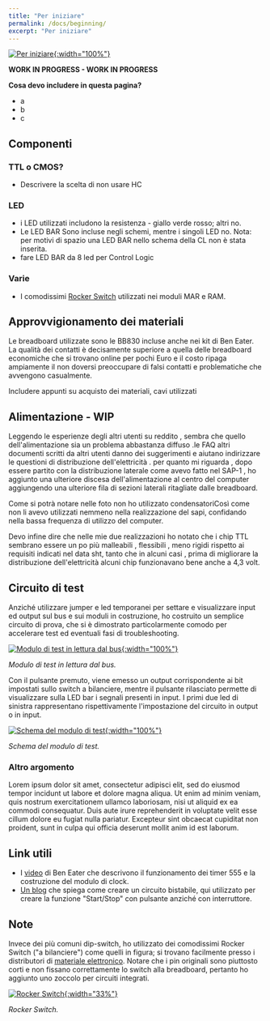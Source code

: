 ```yaml
---
title: "Per iniziare"
permalink: /docs/beginning/
excerpt: "Per iniziare"
---
```

[![Per iniziare](../../assets/ram/20-ram-beam.png "Per iniziare"){:width="100%"}](../../assets/ram/20-ram-beam.png)

**WORK IN PROGRESS - WORK IN PROGRESS**

**Cosa devo includere in questa pagina?**

- a
- b
- c

## Componenti

### TTL o CMOS?

- Descrivere la scelta di non usare HC

### LED

- i LED utilizzati includono la resistenza - giallo verde rosso; altri no.
- Le LED BAR Sono incluse negli schemi, mentre i singoli LED no. Nota: per motivi di spazio una LED BAR nello schema della CL non è stata inserita.
- fare LED BAR da 8 led per Control Logic

### Varie

- I comodissimi [Rocker Switch](../ram/#note) utilizzati nei moduli MAR e RAM.

## Approvvigionamento dei materiali

Le breadboard utilizzate sono le BB830 incluse anche nei kit di Ben Eater. La qualità dei contatti è decisamente superiore a quella delle breadboard economiche che si trovano online per pochi Euro e il costo ripaga ampiamente il non doversi preoccupare di falsi contatti e problematiche che avvengono casualmente.

Includere appunti su acquisto dei materiali, cavi utilizzati

## Alimentazione - WIP

Leggendo le esperienze degli altri utenti su reddito , sembra che quello dell'alimentazione sia un problema abbastanza diffuso .le FAQ altri documenti scritti da altri utenti danno dei suggerimenti e aiutano indirizzare le questioni di distribuzione dell'elettricità . per quanto mi riguarda , dopo essere partito con la distribuzione laterale come avevo fatto nel SAP-1 , ho aggiunto una ulteriore discesa dell'alimentazione al centro del computer aggiungendo una ulteriore fila di sezioni laterali ritagliate dalle breadboard.

Come si potrà notare nelle foto non ho utilizzato condensatoriCosì come non li avevo utilizzati nemmeno nella realizzazione del sapi, confidando nella bassa frequenza di utilizzo del computer.

Devo infine dire che nelle mie due realizzazioni ho notato che i chip TTL sembrano essere un po più malleabili , flessibili , meno rigidi rispetto ai requisiti indicati nel data sht, tanto che in alcuni casi , prima di migliorare la distribuzione dell'elettricità  alcuni chip funzionavano bene anche a 4,3 volt.

## Circuito di test

Anziché utilizzare jumper e led temporanei per settare e visualizzare input ed output sul bus e sui moduli in costruzione, ho costruito un semplice circuito di prova, che si è dimostrato particolarmente comodo per accelerare test ed eventuali fasi di troubleshooting.

[![Modulo di test in lettura dal bus](../../assets/varie/test-board.png "Modulo di test in lettura dal bus"){:width="100%"}](../../assets/varie/test-board.png)

*Modulo di test in lettura dal bus.*

Con il pulsante premuto, viene emesso un output corrispondente ai bit impostati sullo switch a bilanciere, mentre il pulsante rilasciato permette di visualizzare sulla LED bar i segnali presenti in input. I primi due led di sinistra rappresentano rispettivamente l'impostazione del circuito in output o in input.

[![Schema del modulo di test](../../assets/varie/test-schema.png "Schema del modulo di test"){:width="100%"}](../../assets/varie/test-schema.png)

*Schema del modulo di test.*

### Altro argomento

Lorem ipsum dolor sit amet, consectetur adipisci elit, sed do eiusmod tempor incidunt ut labore et dolore magna aliqua. Ut enim ad minim veniam, quis nostrum exercitationem ullamco laboriosam, nisi ut aliquid ex ea commodi consequatur. Duis aute irure reprehenderit in voluptate velit esse cillum dolore eu fugiat nulla pariatur. Excepteur sint obcaecat cupiditat non proident, sunt in culpa qui officia deserunt mollit anim id est laborum.

## Link utili

- I <a href="https://eater.net/8bit/clock" target="_blank">video</a> di Ben Eater che descrivono il funzionamento dei timer 555 e la costruzione del modulo di clock.
- <a href="https://todbot.com/blog/2010/01/02/momentary-button-as-onoff-toggle-using-555/" target="_blank">Un blog</a> che spiega come creare un circuito bistabile, qui utilizzato per creare la funzione "Start/Stop" con pulsante anziché con interruttore.

## Note

Invece dei più comuni dip-switch, ho utilizzato dei comodissimi Rocker Switch ("a bilanciere") come quelli in figura; si trovano facilmente presso i distributori di [materiale elettronico](https://us.rs-online.com/product/te-connectivity/5435640-5/70156004/). Notare che i pin originali sono piuttosto corti e non fissano correttamente lo switch alla breadboard, pertanto ho aggiunto uno zoccolo per circuiti integrati.

[![Rocker Switch](../../assets/ram/20-ram-rocker.png "Rocker Switch"){:width="33%"}](../../assets/ram/20-ram-rocker.png)

*Rocker Switch.*
